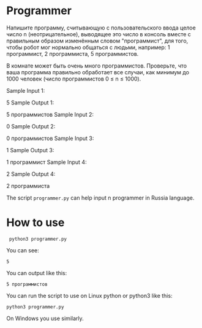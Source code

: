 # Programmer

Напишите программу, считывающую с пользовательского ввода целое число n (неотрицательное), выводящее это число в консоль вместе с правильным образом изменённым словом "программист", для того, чтобы робот мог нормально общаться с людьми, например: 1 программист, 2 программиста, 5 программистов.

В комнате может быть очень много программистов. Проверьте, что ваша программа правильно обработает все случаи, как минимум до 1000 человек (число программистов 0 ≤ n ≤ 1000).


Sample Input 1:

5
Sample Output 1:

5 программистов
Sample Input 2:

0
Sample Output 2:

0 программистов
Sample Input 3:

1
Sample Output 3:

1 программист
Sample Input 4:

2
Sample Output 4:

2 программиста

The script ```programmer.py``` can help input n programmer in Russia language.


# How to use

```
 python3 programmer.py
 ```
You can see:
```
5

```

You can output like this:
```
5 программистов

```
 



You can run the script to use on Linux python or python3 like this:

``` python3 programmer.py ``` 

On Windows you use similarly.